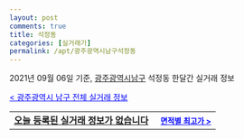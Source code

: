 ```yaml
---
layout: post
comments: true
title: 석정동
categories: [실거래가]
permalink: /apt/광주광역시남구석정동
---
```


2021년 09월 06일 기준, <a href="/apt/광주광역시남구">광주광역시남구</a> 석정동 한달간 실거래 정보

<a style="color: blue;" href="/apt/광주광역시남구">< 광주광역시 남구 전체 실거래 정보</a>
<!---- start ---->
<table>
  <tr>
    <td colspan="4" style="font-weight: bold;"><a href="/apt/광주광역시남구석정동{name_without_space}">오늘 등록된 실거래 정보가 없습니다</a> &nbsp;&nbsp;&nbsp; <a style="color: blue; font-size: smaller;" href="/apt/광주광역시남구석정동{name_without_space}">면적별 최고가 ></a></td>
  </tr>
    
</table>
<!---- end ---->
    